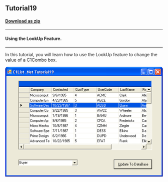 ## Tutorial19
#### [Download as zip](https://grapecity.github.io/DownGit/#/home?url=https://github.com/GrapeCity/ComponentOne-WinForms-Samples/tree/master/NetFramework\List\VB\Tutorials\Tutorial19)
____
#### Using the LookUp Feature.
____
In this tutorial, you will learn how to use the LookUp feature to change the value of a C1Combo box.

![screenshot](screenshot.PNG)
